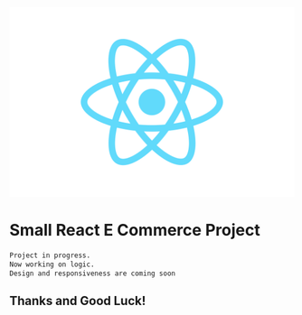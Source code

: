 

![My Image](react_logo.png)

# Small React E Commerce Project









```
Project in progress.
Now working on logic.
Design and responsiveness are coming soon

```

## Thanks and Good Luck!